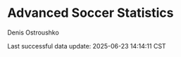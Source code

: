 # Advanced Soccer Statistics
Denis Ostroushko

<!-- gfm -->

Last successful data update: 2025-06-23 14:14:11 CST

